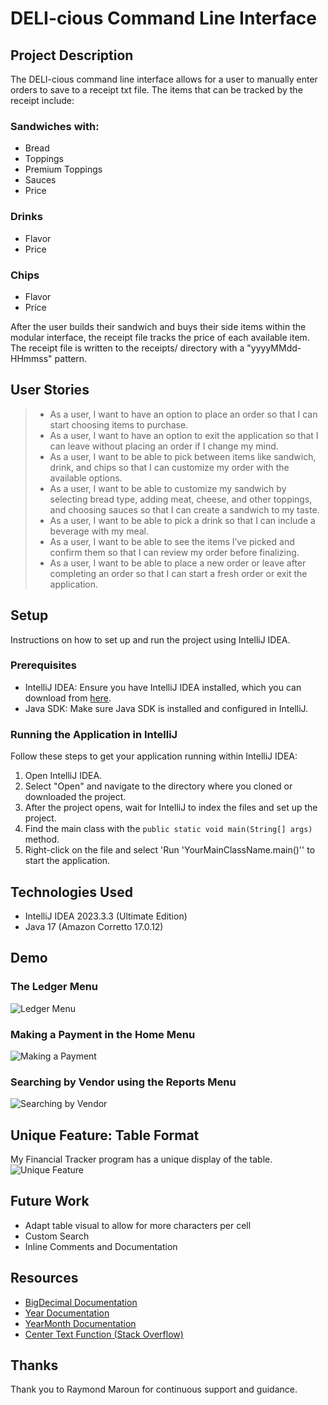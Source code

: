 # DELI-cious Command Line Interface

## Project Description

The DELI-cious command line interface allows for a user to manually enter orders to save to a receipt txt file.
The items that can be tracked by the receipt include:

### Sandwiches with:
- Bread
- Toppings
- Premium Toppings 
- Sauces
- Price
### Drinks
- Flavor
- Price

### Chips
- Flavor
- Price

After the user builds their sandwich and buys their side items within the modular interface, the receipt file tracks the price of each available item.
The receipt file is written to the receipts/ directory with a "yyyyMMdd-HHmmss" pattern.


## User Stories
> - As a user, I want to have an option to place an order so that I can start choosing items to purchase.
> - As a user, I want to have an option to exit the application so that I can leave without placing an order if I change my mind.
> - As a user, I want to be able to pick between items like sandwich, drink, and chips so that I can customize my order with the available options.
> - As a user, I want to be able to customize my sandwich by selecting bread type, adding meat, cheese, and other toppings, and choosing sauces so that I can create a sandwich to my taste.
> - As a user, I want to be able to pick a drink so that I can include a beverage with my meal.
> - As a user, I want to be able to see the items I’ve picked and confirm them so that I can review my order before finalizing.
> - As a user, I want to be able to place a new order or leave after completing an order so that I can start a fresh order or exit the application.

## Setup

Instructions on how to set up and run the project using IntelliJ IDEA.

### Prerequisites

- IntelliJ IDEA: Ensure you have IntelliJ IDEA installed, which you can download from [here](https://www.jetbrains.com/idea/download/).
- Java SDK: Make sure Java SDK is installed and configured in IntelliJ.

### Running the Application in IntelliJ

Follow these steps to get your application running within IntelliJ IDEA:

1. Open IntelliJ IDEA.
2. Select "Open" and navigate to the directory where you cloned or downloaded the project.
3. After the project opens, wait for IntelliJ to index the files and set up the project.
4. Find the main class with the `public static void main(String[] args)` method.
5. Right-click on the file and select 'Run 'YourMainClassName.main()'' to start the application.
 
## Technologies Used

- IntelliJ IDEA 2023.3.3 (Ultimate Edition)
- Java 17 (Amazon Corretto 17.0.12)

## Demo
### The Ledger Menu
![Ledger Menu](imgs/LedgerProcess.PNG)

### Making a Payment in the Home Menu
![Making a Payment](imgs/MakingPayment.PNG)

### Searching by Vendor using the Reports Menu
![Searching by Vendor](imgs/VendorSearch.PNG)

## Unique Feature: Table Format
My Financial Tracker program has a unique display of the table.
![Unique Feature](imgs/Unique%20Feature.PNG)


## Future Work

- Adapt table visual to allow for more characters per cell
- Custom Search
- Inline Comments and Documentation

## Resources

- [BigDecimal Documentation](https://docs.oracle.com/javase/8/docs/api/java/math/BigDecimal.html)
- [Year Documentation](https://docs.oracle.com/en/java/javase/21/docs/api/java.base/java/time/Year.html)
- [YearMonth Documentation](https://docs.oracle.com/en/java/javase/21/docs/api/java.base/java/time/YearMonth.html)
- [Center Text Function (Stack Overflow)](https://stackoverflow.com/questions/8154366/how-to-center-a-string-using-string-format)


## Thanks

Thank you to Raymond Maroun for continuous support and guidance.